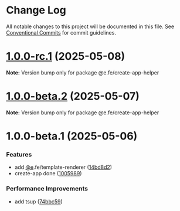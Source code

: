 # Change Log

All notable changes to this project will be documented in this file.
See [Conventional Commits](https://conventionalcommits.org) for commit guidelines.

# [1.0.0-rc.1](https://github.com/eleven-net-cn/create-app/compare/@e.fe/create-app-helper@1.0.0-beta.2...@e.fe/create-app-helper@1.0.0-rc.1) (2025-05-08)

**Note:** Version bump only for package @e.fe/create-app-helper





# [1.0.0-beta.2](https://github.com/eleven-net-cn/create-app/compare/@e.fe/create-app-helper@1.0.0-beta.1...@e.fe/create-app-helper@1.0.0-beta.2) (2025-05-07)

**Note:** Version bump only for package @e.fe/create-app-helper





# 1.0.0-beta.1 (2025-05-06)


### Features

* add [@e](https://github.com/e).fe/template-renderer ([14bd8d2](https://github.com/eleven-net-cn/create-app/commit/14bd8d2e8599027a55c1dff74a083775b9502e9e))
* create-app done ([1005989](https://github.com/eleven-net-cn/create-app/commit/10059891f31a44a45dc25808175da8f9d1195969))


### Performance Improvements

* add tsup ([74bbc59](https://github.com/eleven-net-cn/create-app/commit/74bbc59ff345e7f2f15d22e226ee844acbc4b6ff))
